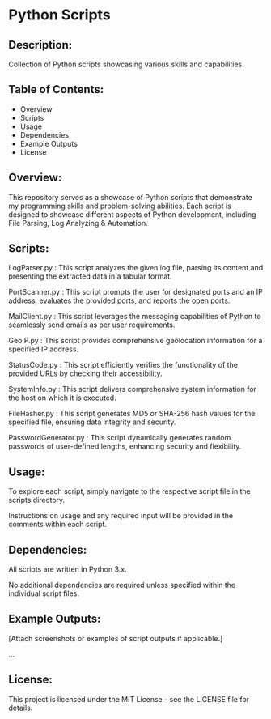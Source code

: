 # Python Scripts

## Description: 

Collection of Python scripts showcasing various skills and capabilities.

## Table of Contents:

- Overview
- Scripts
- Usage
- Dependencies
- Example Outputs
- License

## Overview:

This repository serves as a showcase of Python scripts that demonstrate my programming skills and problem-solving abilities. Each script is designed to showcase different aspects of Python development, including File Parsing, Log Analyzing & Automation.

## Scripts:

LogParser.py : This script analyzes the given log file, parsing its content and presenting the extracted data in a tabular format.

PortScanner.py : This script prompts the user for designated ports and an IP address, evaluates the provided ports, and reports the open ports.

MailClient.py : This script leverages the messaging capabilities of Python to seamlessly send emails as per user requirements.

GeoIP.py : This script provides comprehensive geolocation information for a specified IP address.

StatusCode.py : This script efficiently verifies the functionality of the provided URLs by checking their accessibility.

SystemInfo.py : This script delivers comprehensive system information for the host on which it is executed.

FileHasher.py : This script generates MD5 or SHA-256 hash values for the specified file, ensuring data integrity and security.

PasswordGenerator.py : This script dynamically generates random passwords of user-defined lengths, enhancing security and flexibility.

## Usage:

To explore each script, simply navigate to the respective script file in the scripts directory. 

Instructions on usage and any required input will be provided in the comments within each script.

## Dependencies:

All scripts are written in Python 3.x. 

No additional dependencies are required unless specified within the individual script files.

## Example Outputs:

[Attach screenshots or examples of script outputs if applicable.]


...
## License:

This project is licensed under the MIT License - see the LICENSE file for details.

